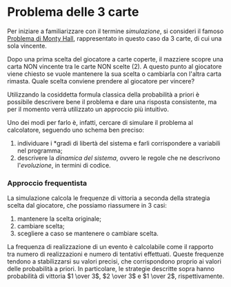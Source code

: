 # Problema delle 3 carte

Per iniziare a familiarizzare con il termine *simulazione*, si consideri il famoso [Problema di Monty Hall](https://it.wikipedia.org/wiki/Problema_di_Monty_Hall), rappresentato in questo caso da 3 carte, di cui una sola vincente.

Dopo una prima scelta del giocatore a carte coperte, il mazziere scopre una carta NON vincente tra le carte NON scelte (2). A questo punto al giocatore viene chiesto se vuole mantenere la sua scelta o cambiarla con l'altra carta rimasta. Quale scelta conviene prendere al giocatore per vincere?

Utilizzando la cosiddetta formula classica della probabilità a priori è possibile descrivere bene il problema e dare una risposta consistente, ma per il momento verrà utilizzato un approccio più intuitivo. 

Uno dei modi per farlo è, infatti, cercare di simulare il problema al calcolatore, seguendo uno schema ben preciso:
1. individuare i *gradi di libertà del sistema e farli corrispondere a variabili nel programma;
2. descrivere la *dinamica del sistema*, ovvero le regole che ne descrivono l'*evoluzione*, in termini di codice. 

### Approccio frequentista

La simulazione calcola le frequenze di vittoria a seconda della strategia scelta dal giocatore, che possiamo riassumere in 3 casi:
1. mantenere la scelta originale;
2. cambiare scelta;
3. scegliere a caso se mantenere o cambiare scelta.

La frequenza di realizzazione di un evento è calcolabile come il rapporto tra numero di realizzazioni e numero di tentativi effettuati. Queste frequenze tendono a stabilizzarsi su valori precisi, che corrispondono proprio ai valori delle probabilità a priori. 
In particolare, le strategie descritte sopra hanno probabilità di vittoria $1 \over 3$, $2 \over 3$ e $1 \over 2$, rispettivamente.
